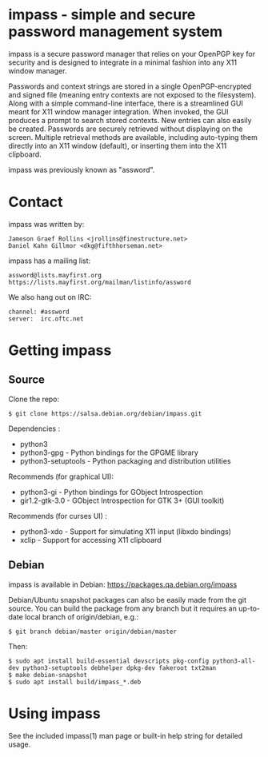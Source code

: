 impass - simple and secure password management system
======================================================

impass is a secure password manager that relies on your OpenPGP key
for security and is designed to integrate in a minimal fashion into
any X11 window manager.

Passwords and context strings are stored in a single OpenPGP-encrypted
and signed file (meaning entry contexts are not exposed to the
filesystem).  Along with a simple command-line interface, there is a
streamlined GUI meant for X11 window manager integration.  When
invoked, the GUI produces a prompt to search stored contexts.  New
entries can also easily be created.  Passwords are securely retrieved
without displaying on the screen.  Multiple retrieval methods are
available, including auto-typing them directly into an X11 window
(default), or inserting them into the X11 clipboard.

impass was previously known as "assword".


Contact
=======

impass was written by:

    Jameson Graef Rollins <jrollins@finestructure.net>
    Daniel Kahn Gillmor <dkg@fifthhorseman.net>

impass has a mailing list:

    assword@lists.mayfirst.org
    https://lists.mayfirst.org/mailman/listinfo/assword

We also hang out on IRC:

    channel: #assword
    server:  irc.oftc.net


Getting impass
==============

Source
------

Clone the repo:

    $ git clone https://salsa.debian.org/debian/impass.git

Dependencies :
  * python3
  * python3-gpg - Python bindings for the GPGME library
  * python3-setuptools - Python packaging and distribution utilities

Recommends (for graphical UI):

  * python3-gi - Python bindings for GObject Introspection
  * gir1.2-gtk-3.0 - GObject Introspection for GTK 3+ (GUI toolkit)

Recommends (for curses UI) :
  * python3-xdo - Support for simulating X11 input (libxdo bindings)
  * xclip - Support for accessing X11 clipboard

Debian
------

impass is available in Debian: https://packages.qa.debian.org/impass

Debian/Ubuntu snapshot packages can also be easily made from the git
source.  You can build the package from any branch but it requires an
up-to-date local branch of origin/debian, e.g.:

    $ git branch debian/master origin/debian/master

Then:

    $ sudo apt install build-essential devscripts pkg-config python3-all-dev python3-setuptools debhelper dpkg-dev fakeroot txt2man
    $ make debian-snapshot
    $ sudo apt install build/impass_*.deb
 

Using impass
============

See the included impass(1) man page or built-in help string for
detailed usage.
